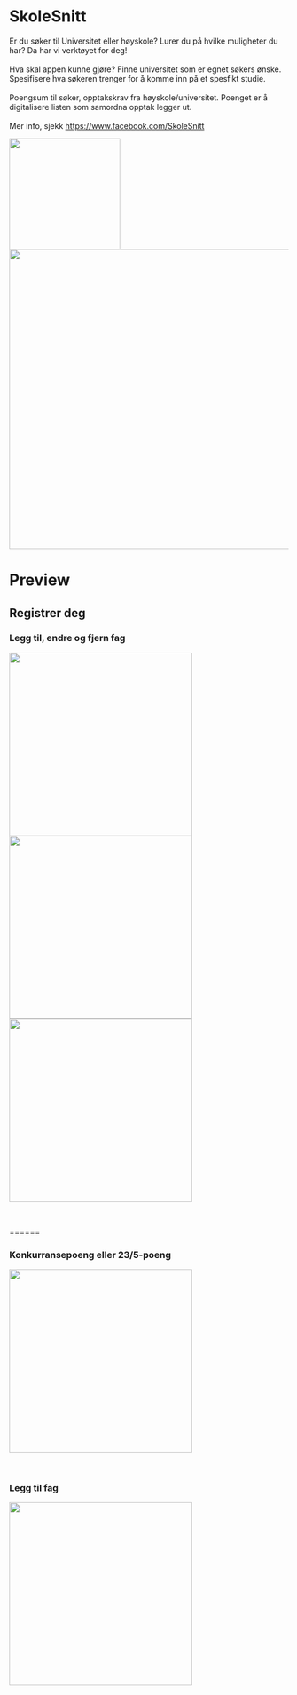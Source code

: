 # SkoleSnitt

Er du søker til Universitet eller høyskole? Lurer du på hvilke muligheter du har? Da har vi verktøyet for deg! <br/>
<br/>
Hva skal appen kunne gjøre?
Finne universitet som er egnet søkers ønske.
Spesifisere hva søkeren trenger for å komme inn på et spesfikt studie.<br/>
<br/>
Poengsum til søker, opptakskrav fra høyskole/universitet.
Poenget er å digitalisere listen som samordna opptak legger ut.<br/>
<br/>
Mer info, sjekk https://www.facebook.com/SkoleSnitt

<p float="left">
  <img src="https://i.imgur.com/fPeIqSo.jpg" width="200" />
  <img src="https://i.imgur.com/azixm50.jpg" width="540" /> 
</p>

# Preview

## Registrer deg

### Legg til, endre og fjern fag

<p float="left">
  <img src="https://i.imgur.com/rzYnmia.gif" width="330" />
  <img src="https://imgur.com/Sxye0bB.gif" width="330" />
  <img src="https://imgur.com/0A063xF.gif" width="330" />
</p>
<br/>

======

### Konkurransepoeng eller 23/5-poeng

<p float="left">
  <img src="https://imgur.com/J9IRjk7.gif" width="330" />
</p>
<br/>

### Legg til fag

<p float="left">
  <img src="https://i.imgur.com/rzYnmia.gif" width="330" />
</p>
<br/>
